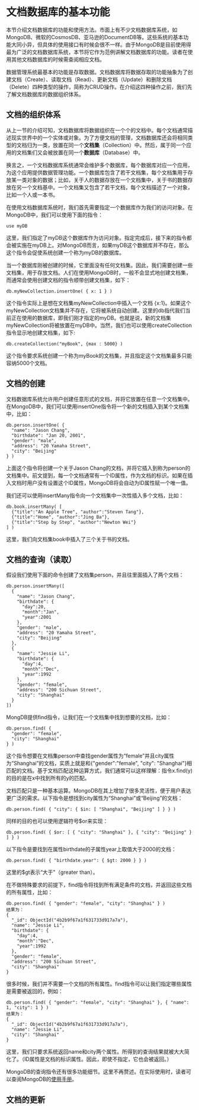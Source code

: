 # 文档数据库的基本功能

本节介绍文档数据库的功能和使用方法。市面上有不少文档数据库系统，如MongoDB、微软的CosmosDB、亚马逊的DocumentDB等。这些系统的基本功能大同小异，但具体的使用接口有时候会很不一样。由于MongoDB是目前使用得最为广泛的文档数据库系统，本节将它作为范例讲解文档数据库的功能。读者在使用其他文档数据库的时候需查阅相应文档。

数据管理系统最基本的功能是存取数据。文档数据库将数据存取的功能抽象为了创建文档（Create）、读取文档（Read）、更新文档（Update）和删除文档（Delete）四种类型的操作，简称为CRUD操作。在介绍这四种操作之前，我们先了解文档数据库的数据组织体系。

## 文档的组织体系

从上一节的介绍可知，文档数据库将数据组织在一个个的文档中。每个文档通常描述现实世界中的一个实体或对象。为了方便文档的管理，文档数据库还会将相同类型的文档归为一类，放置在同一个**文档集**（Collection）中。然后，属于同一个应用的文档集们又会被放置在同一个**数据库**（Database）中。

换言之，一个文档数据库系统通常会维护多个数据库，每个数据库对应一个应用，为这个应用提供数据管理功能。一个数据库包含了若干文档集，每个文档集用于存放某一类对象的数据；比如，关于人的数据存放在一个文档集中，关于书的数据存放在另一个文档基中。一个文档集又包含了若干文档，每个文档描述了一个对象，比如一个人或一本书。

在使用文档数据库系统时，我们首先需要指定一个数据库作为我们的访问对象。在MongoDB中，我们可以使用下面的指令：

```bson
use myDB
```

这里，我们指定了myDB这个数据库作为访问对象。指定完成后，接下来的指令都会被实施在myDB上。对MongoDB而言，如果myDB这个数据库并不存在，那么这个指令会促使系统创建一个称为myDB的数据库。

当一个数据库刚被创建的时候，它里面没有任何文档集。因此，我们需要创建一些文档集，用于存放文档。人们在使用MongoDB时，一般不会显式地创建文档集，而通常会使用创建文档的指令顺带创建文档集，如下：

```bson
db.myNewCollection.insertOne( { x: 1 } )
```

这个指令实际上是想在文档集myNewCollection中插入一个文档 {x:1}。如果这个myNewCollection文档集并不存在，它将被系统自动创建。这里的db指代我们当前正在使用的数据库，即我们刚才指定的myDB。也就是说，新的文档集myNewCollection将被放置在myDB中。当然，我们也可以使用createCollection指令显示地创建文档集，如下:

```bson
db.createCollection("myBook", {max : 5000} )
```

这个指令要求系统创建一个称为myBook的文档集，并且指定这个文档集最多只能容纳5000个文档。

## 文档的创建

文档数据库系统允许用户创建任意形式的文档，并将它放置在任意一个文档集中。在MongoDB中，我们可以使用insertOne指令将一个新的文档插入到某个文档集中，比如：

```bson
db.person.insertOne( {
  "name": "Jason Chang",
  "birthdate": "Jan 20, 2001",
  "gender": "male",
  "address": "20 Yamaha Street",
  "city": "Beijing"
} )
```

上面这个指令将创建一个关于Jason Chang的文档，并将它插入到称为person的文档集中。前文提到，每一个文档通常有一个ID属性，作为文档的标识。如果在插入文档时用户没有设置这个ID属性，MongoDB将会自动为ID属性赋一个唯一值。

我们还可以使用insertMany指令向一个文档集中一次性插入多个文档，比如：

```bson
db.book.insertMany( [
  {"title":"An Apple Tree", "author":"Steven Tang"},
  {"title":"Home", "author":"Jing Ba"},
  {"title":"Step by Step", "author":"Newton Wei"}
] )
```

这里，我们向文档集book中插入了三个关于书的文档。

## 文档的查询（读取）

假设我们使用下面的命令创建了文档集person，并且往里面插入了两个文档：

```bson
db.person.insertMany([
  {
    "name": "Jason Chang",
    "birthdate": {
      "day":20,
      "month":"Jan",
      "year":2001
    },
    "gender": "male",
    "address": "20 Yamaha Street",
    "city": "Beijing"
  },
  {
    "name": "Jessie Li",
    "birthdate": {
      "day":4,
      "month":"Dec",
      "year":1992
    },
    "gender": "female",
    "address": "200 Sichuan Street",
    "city": "Shanghai"
  }
])
```

MongDB提供find指令，让我们在一个文档集中找到想要的文档，比如：

```bson
db.person.find( {
  "gender": "female",
  "city": "Shanghai"
} )
```

这个指令想要在文档集person中查找gender属性为“female”并且city属性为“Shanghai”的文档，实质上就是和{"gender":"female", "city": "Shanghai"}相匹配的文档。基于文档匹配这种运算方式，我们通常可以这样理解：指令x.find(y)的目的是在x中找到所有的y的匹配。

文档匹配只是一种基本运算。MongoDB在其上增加了很多灵活性，便于用户表达更广泛的需求。以下指令是想找到city属性为“Shanghai”或“Beijing”的文档：

```bson
db.person.find( { "city": { $in: [ "Shanghai", "Beijing" ] } } )
```

同样的目的也可以使用逻辑符号$or来实现：

```bson
db.person.find( { $or: [ { "city": "Shanghai" }, { "city": "Beijing" } ] } )
```

以下指令是要找到在属性birthdate的子属性year上取值大于2000的文档：

```bson
db.person.find( { "birthdate.year": { $gt: 2000 } } )
```

这里的$gt表示“大于”（greater than）。

在不做特殊要求的前提下，find指令将找到所有满足条件的文档，并返回这些文档的所有属性，比如：

```bson
db.person.find( { "gender": "female", "city": "Shanghai" } )
结果为：
{
  "_id": ObjectId("4b2b9f67a1f631733d917a7a"),
  "name": "Jessie Li",
  "birthdate": {
    "day":4,
    "month":"Dec",
    "year":1992
  },
  "gender": "female",
  "address": "200 Sichuan Street",
  "city": "Shanghai"
}
```

很多时候，我们并不需要一个文档的所有属性。find指令可以让我们指定哪些属性是需要被返回的，例如：

```bson
db.person.find( { "gender": "female", "city": "Shanghai" }, { "name": 1, "city": 1 } )
结果为：
{
  "_id": ObjectId("4b2b9f67a1f631733d917a7a"),
  "name": "Jessie Li",
  "city": "Shanghai"
}
```

这里，我们只要求系统返回name和city两个属性。所得到的查询结果就被大大简化了。（ID属性是文档的标识属性。因此，即使不指定，它也会被返回。）

MongoDB的查询指令还有很多功能细节。这里不再赘述。在实际使用时，读者可以查阅MongoDB的[使用手册](https://docs.mongodb.com/manual/)。

## 文档的更新

